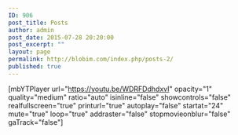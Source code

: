 ```yaml
---
ID: 906
post_title: Posts
author: admin
post_date: 2015-07-28 20:20:00
post_excerpt: ""
layout: page
permalink: http://blobim.com/index.php/posts-2/
published: true
---
```

[mbYTPlayer url="https://youtu.be/WDRFDdhdxvI" opacity="1" quality="medium" ratio="auto" isinline="false" showcontrols="false" realfullscreen="true" printurl="true" autoplay="false" startat="24" mute="true" loop="true" addraster="false" stopmovieonblur="false" gaTrack="false"]
